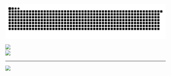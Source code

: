 <img src="https://raw.githubusercontent.com/Sabari-Vasan-SM/Sabari-Vasan-SM/output/snake.svg" alt="Snake animation" />



![](https://nirzak-streak-stats.vercel.app/?user=Sabari-Vasan-SM&theme=dark&hide_border=false)<br/>
![](https://github-readme-stats.vercel.app/api/top-langs/?username=Sabari-Vasan-SM&theme=dark&hide_border=false&include_all_commits=false&count_private=false&layout=compact)

---
[![](https://visitcount.itsvg.in/api?id=Sabari-Vasan-SM&icon=0&color=0)](https://visitcount.itsvg.in)

